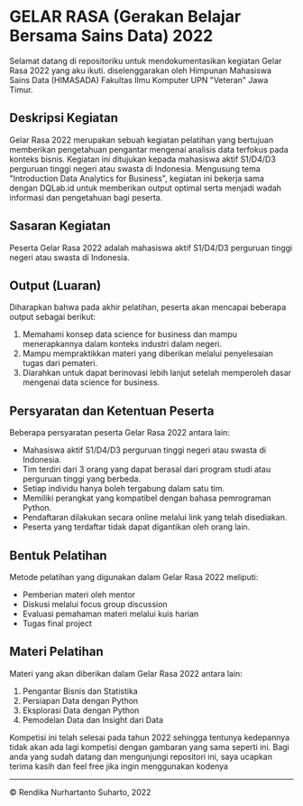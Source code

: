 # GELAR RASA (Gerakan Belajar Bersama Sains Data) 2022

Selamat datang di repositoriku untuk mendokumentasikan kegiatan Gelar Rasa 2022 yang aku ikuti. diselenggarakan oleh Himpunan Mahasiswa Sains Data (HIMASADA) Fakultas Ilmu Komputer UPN "Veteran" Jawa Timur.

## Deskripsi Kegiatan

Gelar Rasa 2022 merupakan sebuah kegiatan pelatihan yang bertujuan memberikan pengetahuan pengantar mengenai analisis data terfokus pada konteks bisnis. Kegiatan ini ditujukan kepada mahasiswa aktif S1/D4/D3 perguruan tinggi negeri atau swasta di Indonesia. Mengusung tema "Introduction Data Analytics for Business", kegiatan ini bekerja sama dengan DQLab.id untuk memberikan output optimal serta menjadi wadah informasi dan pengetahuan bagi peserta.

## Sasaran Kegiatan

Peserta Gelar Rasa 2022 adalah mahasiswa aktif S1/D4/D3 perguruan tinggi negeri atau swasta di Indonesia.

## Output (Luaran)

Diharapkan bahwa pada akhir pelatihan, peserta akan mencapai beberapa output sebagai berikut:
1. Memahami konsep data science for business dan mampu menerapkannya dalam konteks industri dalam negeri.
2. Mampu mempraktikkan materi yang diberikan melalui penyelesaian tugas dari pemateri.
3. Diarahkan untuk dapat berinovasi lebih lanjut setelah memperoleh dasar mengenai data science for business.

## Persyaratan dan Ketentuan Peserta

Beberapa persyaratan peserta Gelar Rasa 2022 antara lain:
- Mahasiswa aktif S1/D4/D3 perguruan tinggi negeri atau swasta di Indonesia.
- Tim terdiri dari 3 orang yang dapat berasal dari program studi atau perguruan tinggi yang berbeda.
- Setiap individu hanya boleh tergabung dalam satu tim.
- Memiliki perangkat yang kompatibel dengan bahasa pemrograman Python.
- Pendaftaran dilakukan secara online melalui link yang telah disediakan.
- Peserta yang terdaftar tidak dapat digantikan oleh orang lain.

## Bentuk Pelatihan

Metode pelatihan yang digunakan dalam Gelar Rasa 2022 meliputi:
- Pemberian materi oleh mentor
- Diskusi melalui focus group discussion
- Evaluasi pemahaman materi melalui kuis harian
- Tugas final project

## Materi Pelatihan

Materi yang akan diberikan dalam Gelar Rasa 2022 antara lain:
1. Pengantar Bisnis dan Statistika
2. Persiapan Data dengan Python
3. Eksplorasi Data dengan Python
4. Pemodelan Data dan Insight dari Data

Kompetisi ini telah selesai pada tahun 2022 sehingga tentunya kedepannya tidak akan ada lagi kompetisi dengan gambaran yang sama seperti ini. Bagi anda yang sudah datang dan mengunjungi repositori ini, saya ucapkan terima kasih dan feel free jika ingin menggunakan kodenya

---
© Rendika Nurhartanto Suharto, 2022
